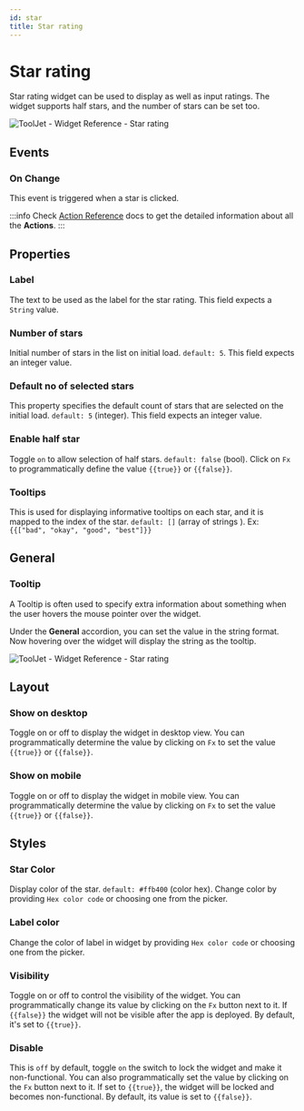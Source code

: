 ```yaml
---
id: star
title: Star rating
---
```

# Star rating

Star rating widget can be used to display as well as input ratings. The widget supports half stars, and the number of stars can be set too.

<div style={{textAlign: 'center'}}>

<img className="screenshot-full" src="/img/widgets/star/star-rating.png" alt="ToolJet - Widget Reference - Star rating" />

</div>

## Events

### On Change

This event is triggered when a star is clicked.

:::info
Check [Action Reference](/docs/category/actions-reference) docs to get the detailed information about all the **Actions**.
:::

## Properties

### Label

The text to be used as the label for the star rating. This field expects a `String` value.

### Number of stars

Initial number of stars in the list on initial load. `default: 5`. This field expects an integer value.

### Default no of selected stars

This property specifies the default count of stars that are selected on the initial load. `default: 5` (integer). This field expects an integer value.

### Enable half star

Toggle `on` to allow selection of half stars. `default: false` (bool). Click on `Fx` to programmatically define the value `{{true}}` or `{{false}}`.

### Tooltips

This is used for displaying informative tooltips on each star, and it is mapped to the index of the star. `default: []` (array of strings ). Ex: `{{["bad", "okay", "good", "best"]}}`

## General
### Tooltip

A Tooltip is often used to specify extra information about something when the user hovers the mouse pointer over the widget.

Under the <b>General</b> accordion, you can set the value in the string format. Now hovering over the widget will display the string as the tooltip.

<div style={{textAlign: 'center'}}>

<img className="screenshot-full" src="/img/tooltip.png" alt="ToolJet - Widget Reference - Star rating" />

</div>

## Layout

### Show on desktop

Toggle on or off to display the widget in desktop view. You can programmatically determine the value by clicking on `Fx` to set the value `{{true}}` or `{{false}}`.
### Show on mobile

Toggle on or off to display the widget in mobile view. You can programmatically determine the value by clicking on `Fx` to set the value `{{true}}` or `{{false}}`.

## Styles

### Star Color

Display color of the star. `default: #ffb400` (color hex). Change color by providing `Hex color code` or choosing one from the picker.

### Label color

Change the color of label in widget by providing `Hex color code` or choosing one from the picker.

### Visibility

Toggle on or off to control the visibility of the widget. You can programmatically change its value by clicking on the `Fx` button next to it. If `{{false}}` the widget will not be visible after the app is deployed. By default, it's set to `{{true}}`.

### Disable

This is `off` by default, toggle `on` the switch to lock the widget and make it non-functional. You can also programmatically set the value by clicking on the `Fx` button next to it. If set to `{{true}}`, the widget will be locked and becomes non-functional. By default, its value is set to `{{false}}`.